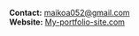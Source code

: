 

**Contact:** maikoa052@gmail.com  
**Website:** [My-portfolio-site.com](https://codeplatform.co.ke/)  



